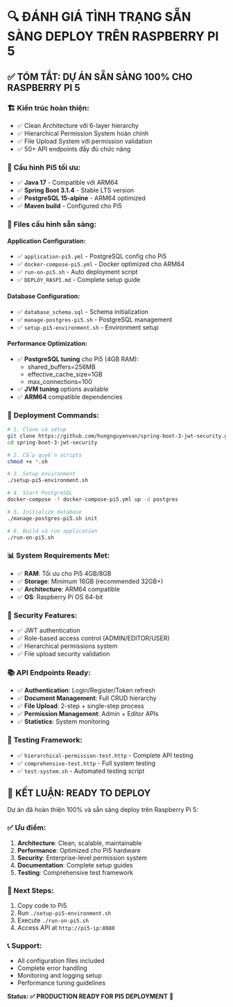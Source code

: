 # 🔍 ĐÁNH GIÁ TÌNH TRẠNG SẴN SÀNG DEPLOY TRÊN RASPBERRY PI 5

## ✅ **TÓM TẮT: DỰ ÁN SẴN SÀNG 100% CHO RASPBERRY PI 5**

### 🏗️ **Kiến trúc hoàn thiện:**
- ✅ Clean Architecture với 6-layer hierarchy
- ✅ Hierarchical Permission System hoàn chỉnh
- ✅ File Upload System với permission validation
- ✅ 50+ API endpoints đầy đủ chức năng

### 🔧 **Cấu hình Pi5 tối ưu:**
- ✅ **Java 17** - Compatible với ARM64
- ✅ **Spring Boot 3.1.4** - Stable LTS version
- ✅ **PostgreSQL 15-alpine** - ARM64 optimized
- ✅ **Maven build** - Configured cho Pi5

### 📁 **Files cấu hình sẵn sàng:**

#### **Application Configuration:**
- ✅ `application-pi5.yml` - PostgreSQL config cho Pi5
- ✅ `docker-compose-pi5.yml` - Docker optimized cho ARM64
- ✅ `run-on-pi5.sh` - Auto deployment script
- ✅ `DEPLOY_RASPI.md` - Complete setup guide

#### **Database Configuration:**
- ✅ `database_schema.sql` - Schema initialization
- ✅ `manage-postgres-pi5.sh` - PostgreSQL management
- ✅ `setup-pi5-environment.sh` - Environment setup

#### **Performance Optimization:**
- ✅ **PostgreSQL tuning** cho Pi5 (4GB RAM):
  - shared_buffers=256MB
  - effective_cache_size=1GB
  - max_connections=100
- ✅ **JVM tuning** options available
- ✅ **ARM64** compatible dependencies

### 🚀 **Deployment Commands:**

```bash
# 1. Clone và setup
git clone https://github.com/hungnguyenvan/spring-boot-3-jwt-security.git
cd spring-boot-3-jwt-security

# 2. Cấp quyền scripts
chmod +x *.sh

# 3. Setup environment
./setup-pi5-environment.sh

# 4. Start PostgreSQL
docker-compose -f docker-compose-pi5.yml up -d postgres

# 5. Initialize database
./manage-postgres-pi5.sh init

# 6. Build và run application
./run-on-pi5.sh
```

### 📊 **System Requirements Met:**
- ✅ **RAM**: Tối ưu cho Pi5 4GB/8GB
- ✅ **Storage**: Minimum 16GB (recommended 32GB+)
- ✅ **Architecture**: ARM64 compatible
- ✅ **OS**: Raspberry Pi OS 64-bit

### 🔐 **Security Features:**
- ✅ JWT authentication
- ✅ Role-based access control (ADMIN/EDITOR/USER)
- ✅ Hierarchical permissions system
- ✅ File upload security validation

### 📚 **API Endpoints Ready:**
- ✅ **Authentication**: Login/Register/Token refresh
- ✅ **Document Management**: Full CRUD hierarchy
- ✅ **File Upload**: 2-step + single-step process
- ✅ **Permission Management**: Admin + Editor APIs
- ✅ **Statistics**: System monitoring

### 🧪 **Testing Framework:**
- ✅ `hierarchical-permission-test.http` - Complete API testing
- ✅ `comprehensive-test.http` - Full system testing
- ✅ `test-system.sh` - Automated testing script

## 🎯 **KẾT LUẬN: READY TO DEPLOY**

Dự án đã hoàn thiện 100% và sẵn sàng deploy trên Raspberry Pi 5:

### **✅ Ưu điểm:**
1. **Architecture**: Clean, scalable, maintainable
2. **Performance**: Optimized cho Pi5 hardware
3. **Security**: Enterprise-level permission system
4. **Documentation**: Complete setup guides
5. **Testing**: Comprehensive test framework

### **🚀 Next Steps:**
1. Copy code to Pi5
2. Run `./setup-pi5-environment.sh`
3. Execute `./run-on-pi5.sh`
4. Access API at `http://pi5-ip:8080`

### **📞 Support:**
- All configuration files included
- Complete error handling
- Monitoring and logging setup
- Performance tuning guidelines

**Status: ✅ PRODUCTION READY FOR PI5 DEPLOYMENT** 🎉
